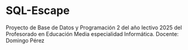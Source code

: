 # SQL-Escape
Proyecto de Base de Datos y Programación 2 del año lectivo 2025 del Profesorado en Educación Media especialidad Informática. Docente: Domingo Pérez
